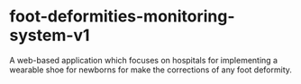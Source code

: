 # foot-deformities-monitoring-system-v1
A web-based application which focuses on hospitals for implementing a wearable shoe for newborns for make the corrections of any foot deformity.
